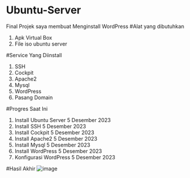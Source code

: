# Ubuntu-Server
Final Projek saya membuat Menginstall WordPress
#Alat yang dibutuhkan
1. Apk Virtual Box
2. File iso ubuntu server

#Service Yang Diinstall
1. SSH
2. Cockpit
3. Apache2
4. Mysql
5. WordPress
6. Pasang Domain
   
#Progres Saat Ini
1. Install Ubuntu Server 5 Desember 2023
2. Install SSH 5 Desember 2023
3. Install Cockpit 5 Desember 2023
4. Install Apache2 5 Desember 2023
5. Install Mysql 5 Desember 2023
6. Install WordPress 5 Desember 2023
7. Konfigurasi WordPress 5 Desember 2023

#Hasil Akhir
![image](https://github.com/BDGBC/Ubuntu-Server/assets/144216595/c1b5da70-29ce-40d5-a263-fadfbe639724)
